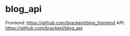 # blog_api

Frontend: https://github.com/brackenl/blog_frontend
API: https://github.com/brackenl/blog_api
